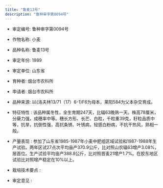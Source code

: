 ```yaml
---
title: "鲁麦13号"
description: "鲁种审字第0094号"
---
```

* 审定编号:  鲁种审字第0094号

*  作物名称:  小麦

*  品种名称:  鲁麦13号

*  审定年份:  1989

*  审定单位:  山东省

* 育种者:  烟台市农科所

*  申请者:  烟台市农科所

*  品种来源:  以{洛夫林13/71（17）6-1}F6为母本，莱阳584为父本杂交育成。

*  特征特性 : 
该品种属冬性，全生育期247天，比辐63晚熟一天。株高78厘米，分蘖力强，成穗率中等。穗长方形、长芒、白粒，千粒重39克，籽粒品质中等，抗旱，抗倒性强，高抗条锈、叶锈病，轻感白粉病，不抗干热风，熟相一般。
 
*  产量表现 : 
参加了山东省1985-1987年小麦中肥组区域试验和1987-1988年生产试验。两年区试27点次平均亩产370.9公斤，比对照山农辐63增产3.08%，居首位。生产试验平均亩产388.8公斤，比对照晋麦21增产1.7%。在胶东地区试验比对照增产稳定在10%以上。

*  栽培技术要点 : 


*  审定意见 : 

